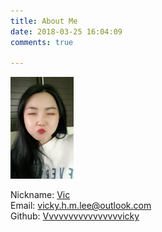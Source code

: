 ```yaml
---
title: About Me  
date: 2018-03-25 16:04:09  
comments: true  

---
```


<div style="width:20%;align:left" >
<img src="../image/vic.jpg"/>
</div>



<i class="fa fa-user"></i> Nickname: <a href="https://vvvvvvvvvvvvvvvvicky.github.io">Vic</a>  
<i class="fa fa-envelope"></i> Email: <a href="vicky.h.m.lee@outlook.com" target="_blank" rel="noopener">vicky.h.m.lee@outlook.com</a>  
<i class="fa fa-github"></i> Github: <a href="https://github.com/Vvvvvvvvvvvvvvvvicky" target="_blank" rel="noopener">Vvvvvvvvvvvvvvvvicky</a>  
<br>















